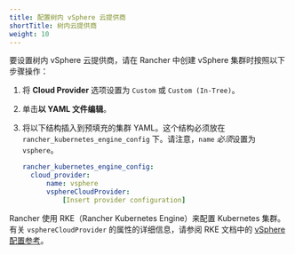 ```yaml
---
title: 配置树内 vSphere 云提供商
shortTitle: 树内云提供商
weight: 10
---
```


要设置树内 vSphere 云提供商，请在 Rancher 中创建 vSphere 集群时按照以下步骤操作：

1. 将 **Cloud Provider** 选项设置为 `Custom` 或 `Custom (In-Tree)`。
1. 单击**以 YAML 文件编辑**。
1. 将以下结构插入到预填充的集群 YAML。这个结构必须放在 `rancher_kubernetes_engine_config` 下。请注意，`name` *必须*设置为 `vsphere`。

   ```yaml
   rancher_kubernetes_engine_config:
     cloud_provider:
         name: vsphere
         vsphereCloudProvider:
             [Insert provider configuration]
   ```

Rancher 使用 RKE（Rancher Kubernetes Engine）来配置 Kubernetes 集群。有关 `vsphereCloudProvider` 的属性的详细信息，请参阅 RKE 文档中的 [vSphere 配置参考](https://rancher.com/docs/rke/latest/en/config-options/cloud-providers/vsphere/config-reference/)。

